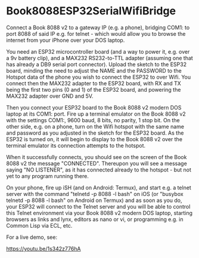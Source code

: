 # Book8088ESP32SerialWifiBridge
Connect a Book 8088 v2 to a gateway IP (e.g. a phone), bridging COM1: to port 8088 of said IP e.g. for telnet - which would allow you to browse the internet from your iPhone over your DOS laptop.


You need an ESP32 microcontroller board (and a way to power it, e.g. over a 9v battery clip), and a MAX232 RS232-to-TTL adapter (assuming one that has already a DB9 serial port connector). Upload the sketch to the ESP32 board, minding the need to adjust the NAME and the PASSWORD to the Hotspot data of the phone you wish to connect the ESP32 to over Wifi. You connect then the MAX232 adapter to the ESP32 board, with RX and TX being the first two pins (0 and 1) of the ESP32 board, and powering the MAX232 adapter over GND and 5V.


Then you connect your ESP32 board to the Book 8088 v2 modern DOS laptop at its COM1: port. Fire up a terminal emulator on the Book 8088 v2 with the settings COM1:, 9600 baud, 8 bits, no parity, 1 stop bit. On the other side, e.g. on a phone, turn on the Wifi hotspot with the same name and password as you adjusted in the sketch for the ESP32 board. As the ESP32 is turned on, it will begin to display to the Book 8088 v2 over the terminal emulator its connection attempts to the hotspot.


When it successfully connects, you should see on the screen of the Book 8088 v2 the message "CONNECTED". Thereupon you will see a message saying "NO LISTENER", as it has connected already to the hotspot - but not yet to any program running there.


On your phone, fire up iSH (and on Android: Termux), and start e.g. a telnet server with the command "telnetd -p 8088 -l bash" on iOS (or "busybox telnetd -p 8088 -l bash" on Android on Termux) and as soon as you do, your ESP32 will connect to the Telnet server and you will be able to control this Telnet environment via your Book 8088 v2 modern DOS laptop, starting browsers as links and lynx, editors as nano or vi, or programming e.g. in Common Lisp via ECL, etc.


For a live demo, see:


https://youtu.be/1s342z776hA
